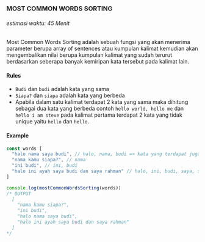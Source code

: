 ### MOST COMMON WORDS SORTING
###### estimasi waktu: 45 Menit

Most Common Words Sorting adalah sebuah fungsi yang akan menerima parameter berupa array of sentences atau kumpulan kalimat kemudian akan mengembalikan nilai berupa kumpulan kalimat yang sudah terurut berdasarkan seberapa banyak kemiripan kata tersebut pada kalimat lain.

#### Rules 
- `Budi` dan `budi` adalah kata yang sama
- `Siapa?` dan `siapa` adalah kata yang berbeda
- Apabila dalam satu kalimat terdapat 2 kata yang sama maka dihitung sebagai dua kata yang berbeda contoh `hello world, hello me` dan `hello i am steve` pada kalimat pertama terdapat 2 kata yang tidak unique yaitu `hello` dan `hello`.

#### Example
```javascript
const words [
  "halo nama saya budi", // halo, nama, budi => kata yang terdapat juga dikalimat lain
  "nama kamu siapa?", // nama
  "ini budi", // ini, budi
  "halo ini ayah saya budi dan saya rahman" // halo, ini, budi, saya, saya
]

console.log(mostCommonWordsSorting(words))
/* OUTPUT
  [
    "nama kamu siapa?",
    "ini budi",
    "halo nama saya budi",
    "halo ini ayah saya budi dan saya rahman"
  ]
*/
```
